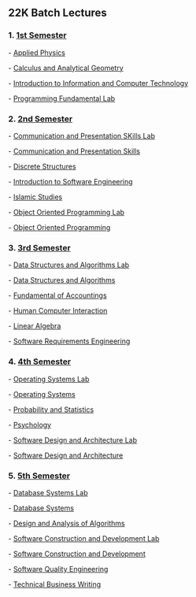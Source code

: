 <h2>22K Batch Lectures</h2>

<h3>1. <a href="https://github.com/hafsalman/Software-Engineering---FAST-NUCES/tree/main/1st%20Semester">1st Semester</a></h3>
<p>- <a href="https://github.com/hafsalman/Software-Engineering---FAST-NUCES/tree/main/1st%20Semester/Applied%20Physics">Applied Physics</a></p>
<p>- <a href="https://github.com/hafsalman/Software-Engineering---FAST-NUCES/tree/main/1st%20Semester/Calculus%20and%20Analytical%20Geometry">Calculus and Analytical Geometry</a></p>
<p>- <a href="https://github.com/hafsalman/Software-Engineering---FAST-NUCES/tree/main/1st%20Semester/Information%20to%20Computer%20and%20Technology">Introduction to Information and Computer Technology</a></p>
<p>- <a href="https://github.com/hafsalman/Software-Engineering---FAST-NUCES/tree/main/1st%20Semester/Programming%20Fundamentals%20Lab">Programming Fundamental Lab</a></p>

<h3>2. <a href="https://github.com/hafsalman/Software-Engineering---FAST-NUCES/tree/main/2nd%20Semester">2nd Semester</a></h3>
<p>- <a href="https://github.com/hafsalman/Software-Engineering---FAST-NUCES/tree/main/2nd%20Semester/Communication%20and%20Presentation%20Skills%20Lab">Communication and Presentation SKills Lab</a></p>
<p>- <a href="https://github.com/hafsalman/Software-Engineering---FAST-NUCES/tree/main/2nd%20Semester/Communication%20and%20Presentation%20Skills">Communication and Presentation Skills</a></p>
<p>- <a href="https://github.com/hafsalman/Software-Engineering---FAST-NUCES/tree/main/2nd%20Semester/Discrete%20Structures">Discrete Structures</a></p>
<p>- <a href="https://github.com/hafsalman/Software-Engineering---FAST-NUCES/tree/main/2nd%20Semester/Introduction%20to%20Software%20Engineering">Introduction to Software Engineering</a></p>
<p>- <a href="https://github.com/hafsalman/Software-Engineering---FAST-NUCES/tree/main/2nd%20Semester/Islamic%20Studies">Islamic Studies</a></p>
<p>- <a href="https://github.com/hafsalman/Software-Engineering---FAST-NUCES/tree/main/2nd%20Semester/Object%20Oriented%20Programming%20Lab">Object Oriented Programming Lab</a></p>
<p>- <a href="https://github.com/hafsalman/Software-Engineering---FAST-NUCES/tree/main/2nd%20Semester/Object%20Oriented%20Programming">Object Oriented Programming</a></p>

<h3>3. <a href="https://github.com/hafsalman/Software-Engineering---FAST-NUCES/tree/main/3rd%20Semester">3rd Semester</a></h3>
<p>- <a href="https://github.com/hafsalman/Software-Engineering---FAST-NUCES/tree/main/3rd%20Semester/Data%20Structures%20and%20Algorithms%20Labs">Data Structures and Algorithms Lab</a></p>
<p>- <a href="https://github.com/hafsalman/Software-Engineering---FAST-NUCES/tree/main/3rd%20Semester/Data%20Structures%20and%20Algorithms">Data Structures and Algorithms</a></p>
<p>- <a href="https://github.com/hafsalman/Software-Engineering---FAST-NUCES/tree/main/3rd%20Semester/Fundamentals%20of%20Accountings%20(Elective)">Fundamental of Accountings</a></p>
<p>- <a href="https://github.com/hafsalman/Software-Engineering---FAST-NUCES/tree/main/3rd%20Semester/Human%20Computer%20Interaction">Human Computer Interaction</a></p>
<p>- <a href="https://github.com/hafsalman/Software-Engineering---FAST-NUCES/tree/main/3rd%20Semester/Linear%20Algebra">Linear Algebra</a></p>
<p>- <a href="https://github.com/hafsalman/Software-Engineering---FAST-NUCES/tree/main/3rd%20Semester/Software%20Requirements%20Engineering">Software Requirements Engineering</a></p>

<h3>4. <a href="https://github.com/hafsalman/Software-Engineering---FAST-NUCES/tree/main/4th%20Semester">4th Semester</a></h3>
<p>- <a href="https://github.com/hafsalman/Software-Engineering---FAST-NUCES/tree/main/4th%20Semester/Operating%20Systems%20Lab">Operating Systems Lab</a></p>
<p>- <a href="https://github.com/hafsalman/Software-Engineering---FAST-NUCES/tree/main/4th%20Semester/Operating%20Systems">Operating Systems</a></p>
<p>- <a href="https://github.com/hafsalman/Software-Engineering---FAST-NUCES/tree/main/4th%20Semester/Probability%20and%20Statistics">Probability and Statistics</a></p>
<p>- <a href="https://github.com/hafsalman/Software-Engineering---FAST-NUCES/tree/main/4th%20Semester/Pshycology">Psychology</a></p>
<p>- <a href="https://github.com/hafsalman/Software-Engineering---FAST-NUCES/tree/main/4th%20Semester/Software%20Design%20and%20Architecture%20Lab">Software Design and Architecture Lab</a></p>
<p>- <a href="https://github.com/hafsalman/Software-Engineering---FAST-NUCES/tree/main/4th%20Semester/Software%20Design%20and%20Architecture">Software Design and Architecture</a></p>

<h3>5. <a href="https://github.com/hafsalman/Software-Engineering---FAST-NUCES/tree/main/5th%20Semester">5th Semester</a></h3>
<p>- <a href="https://github.com/hafsalman/Software-Engineering---FAST-NUCES/tree/main/5th%20Semester/Database%20Systems%20Lab">Database Systems Lab</a></p>
<p>- <a href="https://github.com/hafsalman/Software-Engineering---FAST-NUCES/tree/main/5th%20Semester/Database%20Systems">Database Systems</a></p>
<p>- <a href="https://github.com/hafsalman/Software-Engineering---FAST-NUCES/tree/main/5th%20Semester/Design%20and%20Analysis%20of%20Algorithms">Design and Analysis of Algorithms</a></p>
<p>- <a href="https://github.com/hafsalman/Software-Engineering---FAST-NUCES/tree/main/5th%20Semester/Software%20Construction%20and%20Development%20Lab">Software Construction and Development Lab</a></p>
<p>- <a href="https://github.com/hafsalman/Software-Engineering---FAST-NUCES/tree/main/5th%20Semester/Software%20Construction%20and%20Development">Software Construction and Development</a></p>
<p>- <a href="https://github.com/hafsalman/Software-Engineering---FAST-NUCES/tree/main/5th%20Semester/Software%20Quality%20Engineering">Software Quality Engineering</a></p>
<p>- <a href="https://github.com/hafsalman/Software-Engineering---FAST-NUCES/tree/main/5th%20Semester/Technical%20Business%20Writing/Slides">Technical Business Writing</a></p>
